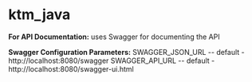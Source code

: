 # ktm_java

**For API Documentation:**
uses Swagger for documenting the API

**Swagger Configuration Parameters:**
SWAGGER_JSON_URL -- default - http://localhost:8080/swagger
SWAGGER_API_URL -- default - http://localhost:8080/swagger-ui.html